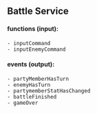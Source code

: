 ## Battle Service

#### functions (input):
    - inputCommand
    - inputEnemyCommand

#### events (output):
    - partyMemberHasTurn
    - enemyHasTurn
    - partymemberStatHasChanged
    - battleFinished
    - gameOver
